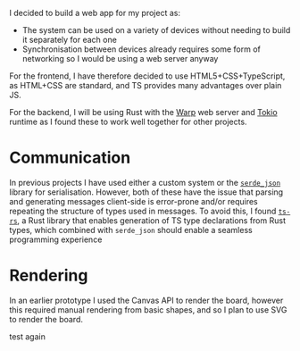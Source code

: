 I decided to build a web app for my project as:
- The system can be used on a variety of devices without needing to build it separately for each one
- Synchronisation between devices already requires some form of networking so I would be using a web server anyway

For the frontend, I have therefore decided to use HTML5+CSS+TypeScript, as HTML+CSS are standard, and TS provides many advantages over plain JS.

For the backend, I will be using Rust with the [Warp](https://docs.rs/warp) web server and [Tokio](https://docs.rs/tokio) runtime as I found these to work well together for other projects.

# Communication
In previous projects I have used either a custom system or the [`serde_json`](https://docs.rs/serde_json) library for serialisation. However, both of these have the issue that parsing and generating messages client-side is error-prone and/or requires repeating the structure of types used in messages. To avoid this, I found [`ts-rs`](https://docs.rs/ts-rs), a Rust library that enables generation of TS type declarations from Rust types, which combined with `serde_json` should enable a seamless programming experience

# Rendering
In an earlier prototype I used the Canvas API to render the board, however this required manual rendering from basic shapes, and so I plan to use SVG to render the board.

test again